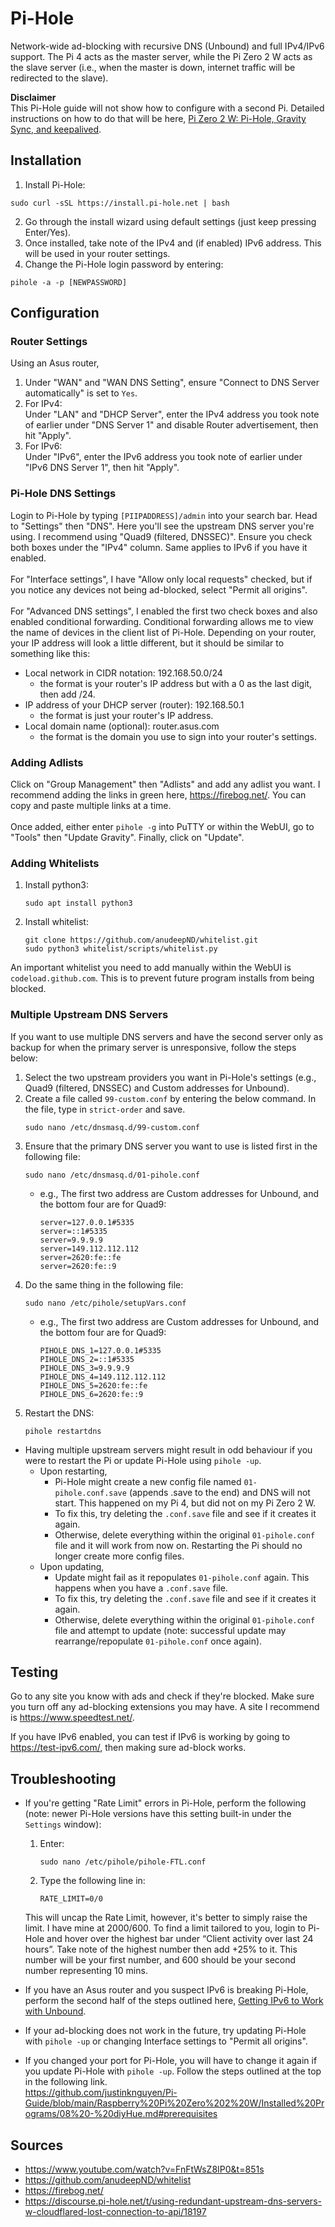 # Pi-Hole 
Network-wide ad-blocking with recursive DNS (Unbound) and full IPv4/IPv6 support. The Pi 4 acts as the master server, while the Pi Zero 2 W acts as the slave server (i.e., when the master is down, internet traffic will be redirected to the slave).

**Disclaimer**<br>
This Pi-Hole guide will not show how to configure with a second Pi. Detailed instructions on how to do that will be here, [Pi Zero 2 W: Pi-Hole, Gravity Sync, and keepalived](https://github.com/justinknguyen/Pi-Guide/blob/main/Raspberry%20Pi%20Zero%202%20W/Installed%20Programs/06%20-%20Pi-Hole%2C%20Gravity%20Sync%2C%20and%20keepalived.md).
## Installation 
1. Install Pi-Hole:
  ```
  sudo curl -sSL https://install.pi-hole.net | bash
  ```
2. Go through the install wizard using default settings (just keep pressing Enter/Yes). 
3. Once installed, take note of the IPv4 and (if enabled) IPv6 address. This will be used in your router settings.
4. Change the Pi-Hole login password by entering:
  ```
  pihole -a -p [NEWPASSWORD]
  ```
## Configuration 
### Router Settings
Using an Asus router,
1. Under "WAN" and "WAN DNS Setting", ensure "Connect to DNS Server automatically" is set to `Yes`.
2. For IPv4: <br>
Under "LAN" and "DHCP Server", enter the IPv4 address you took note of earlier under "DNS Server 1" and disable Router advertisement, then hit "Apply".
3. For IPv6: <br>
Under "IPv6", enter the IPv6 address you took note of earlier under "IPv6 DNS Server 1", then hit "Apply".
### Pi-Hole DNS Settings
Login to Pi-Hole by typing `[PIIPADDRESS]/admin` into your search bar. Head to "Settings" then "DNS". Here you'll see the upstream DNS server you're using. I recommend using "Quad9 (filtered, DNSSEC)". Ensure you check both boxes under the "IPv4" column. Same applies to IPv6 if you have it enabled. <br><br>
For "Interface settings", I have "Allow only local requests" checked, but if you notice any devices not being ad-blocked, select "Permit all origins". <br><br>
For "Advanced DNS settings", I enabled the first two check boxes and also enabled conditional forwarding. Conditional forwarding allows me to view the name of devices in the client list of Pi-Hole. Depending on your router, your IP address will look a little different, but it should be similar to something like this:
* Local network in CIDR notation: 192.168.50.0/24
  * the format is your router's IP address but with a 0 as the last digit, then add /24.
* IP address of your DHCP server (router): 192.168.50.1
  * the format is just your router's IP address.
* Local domain name (optional): router.asus.com
  * the format is the domain you use to sign into your router's settings.
### Adding Adlists
Click on "Group Management" then "Adlists" and add any adlist you want. I recommend adding the links in green here, https://firebog.net/. You can copy and paste multiple links at a time. <br><br>
Once added, either enter `pihole -g` into PuTTY or within the WebUI, go to "Tools" then "Update Gravity". Finally, click on "Update".
### Adding Whitelists
1. Install python3:
    ```
    sudo apt install python3
    ```
2. Install whitelist:
    ```
    git clone https://github.com/anudeepND/whitelist.git
    sudo python3 whitelist/scripts/whitelist.py
    ```
An important whitelist you need to add manually within the WebUI is `codeload.github.com`. This is to prevent future program installs from being blocked.
### Multiple Upstream DNS Servers
If you want to use multiple DNS servers and have the second server only as backup for when the primary server is unresponsive, follow the steps below:
1. Select the two upstream providers you want in Pi-Hole's settings (e.g., Quad9 (filtered, DNSSEC) and Custom addresses for Unbound).
2. Create a file called `99-custom.conf` by entering the below command. In the file, type in `strict-order` and save.
    ```
    sudo nano /etc/dnsmasq.d/99-custom.conf
    ```
3. Ensure that the primary DNS server you want to use is listed first in the following file:
    ```
    sudo nano /etc/dnsmasq.d/01-pihole.conf
    ```
    - e.g., The first two address are Custom addresses for Unbound, and the bottom four are for Quad9:
       ```
       server=127.0.0.1#5335
       server=::1#5335
       server=9.9.9.9
       server=149.112.112.112
       server=2620:fe::fe
       server=2620:fe::9
       ```
4. Do the same thing in the following file:
    ```
    sudo nano /etc/pihole/setupVars.conf 
    ```
    - e.g., The first two address are Custom addresses for Unbound, and the bottom four are for Quad9:
       ```
       PIHOLE_DNS_1=127.0.0.1#5335
       PIHOLE_DNS_2=::1#5335
       PIHOLE_DNS_3=9.9.9.9
       PIHOLE_DNS_4=149.112.112.112
       PIHOLE_DNS_5=2620:fe::fe
       PIHOLE_DNS_6=2620:fe::9
       ```
5. Restart the DNS:
    ```
    pihole restartdns
    ```
- Having multiple upstream servers might result in odd behaviour if you were to restart the Pi or update Pi-Hole using `pihole -up`.
  - Upon restarting, 
    - Pi-Hole might create a new config file named `01-pihole.conf.save` (appends .save to the end) and DNS will not start. This happened on my Pi 4, but did not on my Pi Zero 2 W.
    - To fix this, try deleting the `.conf.save` file and see if it creates it again.
    - Otherwise, delete everything within the original `01-pihole.conf` file and it will work from now on. Restarting the Pi should no longer create more config files.
  - Upon updating, 
    - Update might fail as it repopulates `01-pihole.conf` again. This happens when you have a `.conf.save` file.
    - To fix this, try deleting the `.conf.save` file and see if it creates it again.
    - Otherwise, delete everything within the original `01-pihole.conf` file and attempt to update (note: successful update may rearrange/repopulate `01-pihole.conf` once again).
## Testing
Go to any site you know with ads and check if they're blocked. Make sure you turn off any ad-blocking extensions you may have. A site I recommend is https://www.speedtest.net/.

If you have IPv6 enabled, you can test if IPv6 is working by going to https://test-ipv6.com/, then making sure ad-block works.
## Troubleshooting
- If you're getting "Rate Limit" errors in Pi-Hole, perform the following (note: newer Pi-Hole versions have this setting built-in under the `Settings` window):
  1. Enter:
      ```
      sudo nano /etc/pihole/pihole-FTL.conf
      ```
  2. Type the following line in:
      ```
      RATE_LIMIT=0/0
      ```
  This will uncap the Rate Limit, however, it's better to simply raise the limit. I have mine at 2000/600. To find a limit tailored to you, login to Pi-Hole and hover over the highest bar under “Client activity over last 24 hours”. Take note of the highest number then add +25% to it. This number will be your first number, and 600 should be your second number representing 10 mins. 

- If you have an Asus router and you suspect IPv6 is breaking Pi-Hole, perform the second half of the steps outlined here, [Getting IPv6 to Work with Unbound](https://github.com/justinknguyen/Pi-Guide/blob/main/Raspberry%20Pi%204/Installed%20Programs/08%20-%20Unbound.md#getting-ipv6-to-work-with-unbound).
- If your ad-blocking does not work in the future, try updating Pi-Hole with `pihole -up` or changing Interface settings to "Permit all origins".
- If you changed your port for Pi-Hole, you will have to change it again if you update Pi-Hole with `pihole -up`. Follow the steps outlined at the top in the following link. <br>
https://github.com/justinknguyen/Pi-Guide/blob/main/Raspberry%20Pi%20Zero%202%20W/Installed%20Programs/08%20-%20diyHue.md#prerequisites
## Sources
* https://www.youtube.com/watch?v=FnFtWsZ8IP0&t=851s
* https://github.com/anudeepND/whitelist
* https://firebog.net/
* https://discourse.pi-hole.net/t/using-redundant-upstream-dns-servers-w-cloudflared-lost-connection-to-api/18197
